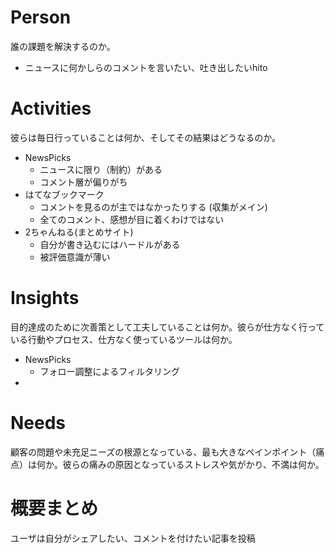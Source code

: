 # Person
誰の課題を解決するのか。

+ ニュースに何かしらのコメントを言いたい、吐き出したいhito

# Activities
彼らは毎日行っていることは何か、そしてその結果はどうなるのか。

+ NewsPicks
  + ニュースに限り（制約）がある
  + コメント層が偏りがち
+ はてなブックマーク
  + コメントを見るのが主ではなかったりする (収集がメイン)
  + 全てのコメント、感想が目に着くわけではない
+ 2ちゃんねる(まとめサイト)
  + 自分が書き込むにはハードルがある
  + 被評価意識が薄い

# Insights
目的達成のために次善策として工夫していることは何か。彼らが仕方なく行っている行動やプロセス、仕方なく使っているツールは何か。

+ NewsPicks
  + フォロー調整によるフィルタリング
+

# Needs
顧客の問題や未充足ニーズの根源となっている、最も大きなペインポイント（痛点）は何か。彼らの痛みの原因となっているストレスや気がかり、不満は何か。


# 概要まとめ

ユーザは自分がシェアしたい、コメントを付けたい記事を投稿
